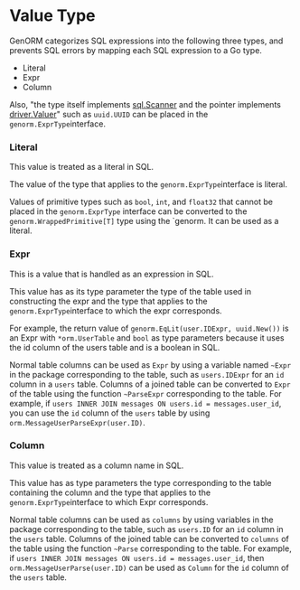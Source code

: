# Value Type

GenORM categorizes SQL expressions into the following three types, and prevents SQL errors by mapping each SQL expression to a Go type.

* Literal
* Expr
* Column

Also, "the type itself implements [sql.Scanner](https://pkg.go.dev/database/sql#Scanner) and the pointer implements [driver.Valuer](https://pkg.go.dev/database/sql/driver#Valuer)" such as `uuid.UUID` can be placed in the `genorm.ExprType`interface.

### Literal

This value is treated as a literal in SQL.

The value of the type that applies to the `genorm.ExprType`interface is literal.

Values of primitive types such as `bool`, `int`, and `float32` that cannot be placed in the `genorm.ExprType` interface can be converted to the `genorm.WrappedPrimitive[T]` type using the `genorm. It can be used as a literal.

### Expr

This is a value that is handled as an expression in SQL.

This value has as its type parameter the type of the table used in constructing the expr and the type that applies to the `genorm.ExprType`interface to which the expr corresponds.

For example, the return value of `genorm.EqLit(user.IDExpr, uuid.New())` is an Expr with `*orm.UserTable` and `bool` as type parameters because it uses the id column of the users table and is a boolean in SQL.

Normal table columns can be used as `Expr` by using a variable named `~Expr` in the package corresponding to the table, such as `users.IDExpr` for an `id` column in a `users` table.
Columns of a joined table can be converted to `Expr` of the table using the function `~ParseExpr` corresponding to the table.
For example, if `users INNER JOIN messages ON users.id = messages.user_id`, you can use the `id` column of the `users` table by using `orm.MessageUserParseExpr(user.ID)`.

### Column

This value is treated as a column name in SQL.

This value has as type parameters the type corresponding to the table containing the column and the type that applies to the `genorm.ExprType`interface to which Expr corresponds.

Normal table columns can be used as `columns` by using variables in the package corresponding to the table, such as `users.ID` for an `id` column in the `users` table.
Columns of the joined table can be converted to `columns` of the table using the function `~Parse` corresponding to the table.
For example, if `users INNER JOIN messages ON users.id = messages.user_id`, then `orm.MessageUserParse(user.ID)` can be used as `Column` for the `id` column of the `users` table.
